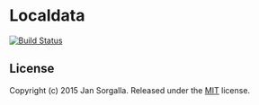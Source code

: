 Localdata
=========

[![Build Status](https://travis-ci.org/jsor/localedata.svg?branch=master)](https://travis-ci.org/jsor/localedata)

License
-------

Copyright (c) 2015 Jan Sorgalla. Released under the [MIT](LICENSE?raw=1) license.
